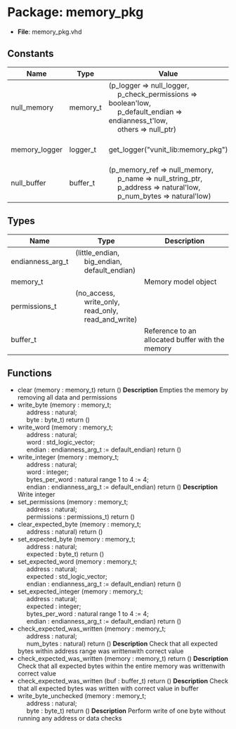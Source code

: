 # Package: memory_pkg

- **File**: memory_pkg.vhd
## Constants

| Name          | Type     | Value                                                                                                                                                                                                                                                                                                                                                  | Description           |
| ------------- | -------- | ------------------------------------------------------------------------------------------------------------------------------------------------------------------------------------------------------------------------------------------------------------------------------------------------------------------------------------------------------ | --------------------- |
| null_memory   | memory_t |  (p_logger => null_logger,<br><span style="padding-left:20px">                                       p_check_permissions => boolean'low,<br><span style="padding-left:20px">                                       p_default_endian => endianness_t'low,<br><span style="padding-left:20px">                                       others => null_ptr) |                       |
| memory_logger | logger_t |  get_logger("vunit_lib:memory_pkg")                                                                                                                                                                                                                                                                                                                    | Default memory logger |
| null_buffer   | buffer_t |  (p_memory_ref => null_memory,<br><span style="padding-left:20px">                                       p_name => null_string_ptr,<br><span style="padding-left:20px">                                       p_address => natural'low,<br><span style="padding-left:20px">                                       p_num_bytes => natural'low)          |                       |
## Types

| Name             | Type                                                                                                                                                            | Description                                      |
| ---------------- | --------------------------------------------------------------------------------------------------------------------------------------------------------------- | ------------------------------------------------ |
| endianness_arg_t | (little_endian,<br><span style="padding-left:20px"> big_endian,<br><span style="padding-left:20px"> default_endian)                                             |                                                  |
| memory_t         |                                                                                                                                                                 | Memory model object                              |
| permissions_t    | (no_access,<br><span style="padding-left:20px"> write_only,<br><span style="padding-left:20px"> read_only,<br><span style="padding-left:20px"> read_and_write)  |                                                  |
| buffer_t         |                                                                                                                                                                 | Reference to an allocated buffer with the memory |
## Functions
- clear <font id="function_arguments">(memory : memory_t) </font> <font id="function_return">return ()</font>
**Description**
Empties the memory by removing all data and permissions
- write_byte <font id="function_arguments">(memory : memory_t;<br><span style="padding-left:20px"> address : natural;<br><span style="padding-left:20px"> byte : byte_t) </font> <font id="function_return">return ()</font>
- write_word <font id="function_arguments">(memory : memory_t;<br><span style="padding-left:20px"> address : natural;<br><span style="padding-left:20px"> word : std_logic_vector;<br><span style="padding-left:20px"> endian : endianness_arg_t := default_endian) </font> <font id="function_return">return ()</font>
- write_integer <font id="function_arguments">(memory : memory_t;<br><span style="padding-left:20px"> address : natural;<br><span style="padding-left:20px"> word : integer;<br><span style="padding-left:20px"> bytes_per_word : natural range 1 to 4 := 4;<br><span style="padding-left:20px"> endian : endianness_arg_t := default_endian) </font> <font id="function_return">return ()</font>
**Description**
Write integer
- set_permissions <font id="function_arguments">(memory : memory_t;<br><span style="padding-left:20px"> address : natural;<br><span style="padding-left:20px"> permissions : permissions_t) </font> <font id="function_return">return ()</font>
- clear_expected_byte <font id="function_arguments">(memory : memory_t;<br><span style="padding-left:20px"> address : natural) </font> <font id="function_return">return ()</font>
- set_expected_byte <font id="function_arguments">(memory : memory_t;<br><span style="padding-left:20px"> address : natural;<br><span style="padding-left:20px"> expected : byte_t) </font> <font id="function_return">return ()</font>
- set_expected_word <font id="function_arguments">(memory : memory_t;<br><span style="padding-left:20px"> address : natural;<br><span style="padding-left:20px"> expected : std_logic_vector;<br><span style="padding-left:20px"> endian : endianness_arg_t := default_endian) </font> <font id="function_return">return ()</font>
- set_expected_integer <font id="function_arguments">(memory : memory_t;<br><span style="padding-left:20px"> address : natural;<br><span style="padding-left:20px"> expected : integer;<br><span style="padding-left:20px"> bytes_per_word : natural range 1 to 4 := 4;<br><span style="padding-left:20px"> endian : endianness_arg_t := default_endian) </font> <font id="function_return">return ()</font>
- check_expected_was_written <font id="function_arguments">(memory : memory_t;<br><span style="padding-left:20px"> address : natural;<br><span style="padding-left:20px"> num_bytes : natural) </font> <font id="function_return">return ()</font>
**Description**
Check that all expected bytes within address range was writtenwith correct value
- check_expected_was_written <font id="function_arguments">(memory : memory_t) </font> <font id="function_return">return ()</font>
**Description**
Check that all expected bytes within the entire memory was writtenwith correct value
- check_expected_was_written <font id="function_arguments">(buf : buffer_t) </font> <font id="function_return">return ()</font>
**Description**
Check that all expected bytes was written with correct value in buffer
- write_byte_unchecked <font id="function_arguments">(memory : memory_t;<br><span style="padding-left:20px"> address : natural;<br><span style="padding-left:20px"> byte : byte_t) </font> <font id="function_return">return ()</font>
**Description**
Perform write of one byte without running any address or data checks
